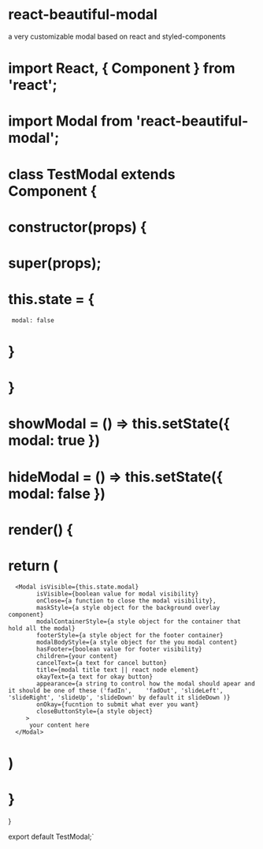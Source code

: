# react-beautiful-modal
a very customizable modal based on react and styled-components


# import React, { Component } from 'react';
# import Modal from 'react-beautiful-modal';

# class TestModal extends Component {
 # constructor(props) {
  #  super(props);
   # this.state = {
     modal: false
   # }
 # }

 # showModal = () => this.setState({ modal: true })
  # hideModal = () => this.setState({ modal: false })

 # render() {
 # return (
      <Modal isVisible={this.state.modal}
            isVisible={boolean value for modal visibility}
            onClose={a function to close the modal visibility},
            maskStyle={a style object for the background overlay component}
            modalContainerStyle={a style object for the container that hold all the modal}
            footerStyle={a style object for the footer container}
            modalBodyStyle={a style object for the you modal content}
            hasFooter={boolean value for footer visibility}
            children={your content}
            cancelText={a text for cancel button}
            title={modal title text || react node element}
            okayText={a text for okay button}
            appearance={a string to control how the modal should apear and it should be one of these ('fadIn',    'fadOut', 'slideLeft', 'slideRight', 'slideUp', 'slideDown' by default it slideDown )}
            onOkay={fucntion to submit what ever you want}
            closeButtonStyle={a style object}
         >
          your content here
      </Modal>
  # )
 # }
}

export default TestModal;`